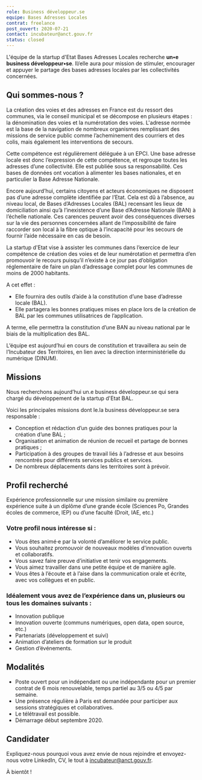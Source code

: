 ```yaml
---
role: Business développeur.se
equipe: Bases Adresses Locales
contrat: freelance
post_ouvert: 2020-07-21
contact: incubateur@anct.gouv.fr
status: closed
---
```


L'équipe de la startup d'Etat Bases Adresses Locales recherche **un•e business développeur•se**. Il/elle aura pour mission de stimuler, encourager et appuyer le partage des bases adresses locales par les collectivités concernées.

## Qui sommes-nous ?

La création des voies et des adresses en France est du ressort des communes, via le conseil municipal et se décompose en plusieurs étapes : la dénomination des voies et la numérotation des voies.
L'adresse normée est la base de la navigation de nombreux organismes remplissant des missions de service public comme l’acheminement des courriers et des colis, mais également les interventions de secours. 

Cette compétence est régulièrement déléguée à un EPCI. Une base adresse locale est donc l’expression de cette compétence, et regroupe toutes les adresses d’une collectivité. Elle est publiée sous sa responsabilité. Ces bases de données ont vocation à alimenter les bases nationales, et en particulier la Base Adresse Nationale.

Encore aujourd’hui, certains citoyens et acteurs économiques ne disposent pas d’une adresse complète identifiée par l’Etat. Cela est dû à l’absence, au niveau local, de Bases d’Adresses Locales (BAL) recensant les lieux de domiciliation ainsi qu’à l’inexistence d’une Base d’Adresse Nationale (BAN) à l’échelle nationale. Ces carences peuvent avoir des conséquences diverses sur la vie des personnes concernées allant de l’impossibilité de faire raccorder son local à la fibre optique à l’incapacité pour les secours de fournir l’aide nécessaire en cas de besoin. 

La startup d'Etat vise à assister les communes dans l’exercice de leur compétence de création des voies et de leur numérotation et permettra d’en promouvoir le recours puisqu’il n’existe à ce jour pas d’obligation réglementaire de faire un plan d’adressage complet pour les communes de moins de 2000 habitants. 

A cet effet : 
- Elle fournira des outils d’aide à la constitution d’une base d’adresse locale (BAL).
- Elle partagera les bonnes pratiques mises en place lors de la création de BAL par les communes utilisatrices de l’application.

A terme, elle permettra la constitution d’une BAN au niveau national par le biais de la multiplication des BAL.

L’équipe est aujourd’hui en cours de constitution et travaillera au sein de l’Incubateur des Territoires, en lien avec la direction interministérielle du numérique (DINUM).

## Missions

Nous recherchons aujourd’hui un.e business développeur.se qui sera chargé du développement de la startup d'Etat BAL. 

Voici les principales missions dont le.la business développeur.se sera responsable :
- Conception et rédaction d’un guide des bonnes pratiques pour la création d’une BAL ;
- Organisation et animation de réunion de recueil et partage de bonnes pratiques ;
- Participation à des groupes de travail liés à l’adresse et aux besoins rencontrés pour différents services publics et services.
- De nombreux déplacements dans les territoires sont à prévoir.

## Profil recherché
Expérience professionnelle sur une mission similaire ou première expérience suite à un diplôme d’une grande école (Sciences Po, Grandes écoles de commerce, IEP) ou d’une faculté (Droit, IAE, etc.)

### Votre profil nous intéresse si :
- Vous êtes animé·e par la volonté d’améliorer le service public.
- Vous souhaitez promouvoir de nouveaux modèles d'innovation ouverts et collaboratifs.
- Vous savez faire preuve d’initiative et tenir vos engagements.
- Vous aimez travailler dans une petite équipe et de manière agile.
- Vous êtes à l’écoute et à l’aise dans la communication orale et écrite, avec vos collègues et en public.

### Idéalement vous avez de l’expérience dans un, plusieurs ou tous les domaines suivants :

- Innovation publique
- Innovation ouverte (communs numériques, open data, open source, etc.)
- Partenariats (développement et suivi)
- Animation d’ateliers de formation sur le produit
- Gestion d’événements.

## Modalités

- Poste ouvert pour un indépendant ou une indépendante pour un premier contrat de 6 mois renouvelable, temps partiel au 3/5 ou 4/5 par semaine. 
- Une présence régulière à Paris est demandée pour participer aux sessions stratégiques et collaboratives. 
- Le télétravail est possible. 
- Démarrage début septembre 2020.

## Candidater

Expliquez-nous pourquoi vous avez envie de nous rejoindre et envoyez-nous votre LinkedIn, CV, le tout à incubateur@anct.gouv.fr.

À bientôt !
